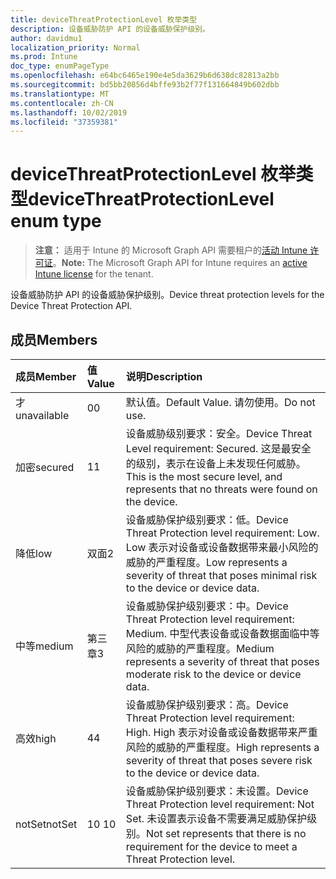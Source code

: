 ```yaml
---
title: deviceThreatProtectionLevel 枚举类型
description: 设备威胁防护 API 的设备威胁保护级别。
author: davidmu1
localization_priority: Normal
ms.prod: Intune
doc_type: enumPageType
ms.openlocfilehash: e64bc6465e190e4e5da3629b6d638dc82813a2bb
ms.sourcegitcommit: bd5bb20856d4bffe93b2f77f131664849b602dbb
ms.translationtype: MT
ms.contentlocale: zh-CN
ms.lasthandoff: 10/02/2019
ms.locfileid: "37359381"
---
```

# <a name="devicethreatprotectionlevel-enum-type"></a><span data-ttu-id="ad96d-103">deviceThreatProtectionLevel 枚举类型</span><span class="sxs-lookup"><span data-stu-id="ad96d-103">deviceThreatProtectionLevel enum type</span></span>

> <span data-ttu-id="ad96d-104">**注意：** 适用于 Intune 的 Microsoft Graph API 需要租户的[活动 Intune 许可证](https://go.microsoft.com/fwlink/?linkid=839381)。</span><span class="sxs-lookup"><span data-stu-id="ad96d-104">**Note:** The Microsoft Graph API for Intune requires an [active Intune license](https://go.microsoft.com/fwlink/?linkid=839381) for the tenant.</span></span>

<span data-ttu-id="ad96d-105">设备威胁防护 API 的设备威胁保护级别。</span><span class="sxs-lookup"><span data-stu-id="ad96d-105">Device threat protection levels for the Device Threat Protection API.</span></span>

## <a name="members"></a><span data-ttu-id="ad96d-106">成员</span><span class="sxs-lookup"><span data-stu-id="ad96d-106">Members</span></span>
|<span data-ttu-id="ad96d-107">成员</span><span class="sxs-lookup"><span data-stu-id="ad96d-107">Member</span></span>|<span data-ttu-id="ad96d-108">值</span><span class="sxs-lookup"><span data-stu-id="ad96d-108">Value</span></span>|<span data-ttu-id="ad96d-109">说明</span><span class="sxs-lookup"><span data-stu-id="ad96d-109">Description</span></span>|
|:---|:---|:---|
|<span data-ttu-id="ad96d-110">才</span><span class="sxs-lookup"><span data-stu-id="ad96d-110">unavailable</span></span>|<span data-ttu-id="ad96d-111">0</span><span class="sxs-lookup"><span data-stu-id="ad96d-111">0</span></span>|<span data-ttu-id="ad96d-112">默认值。</span><span class="sxs-lookup"><span data-stu-id="ad96d-112">Default Value.</span></span> <span data-ttu-id="ad96d-113">请勿使用。</span><span class="sxs-lookup"><span data-stu-id="ad96d-113">Do not use.</span></span>|
|<span data-ttu-id="ad96d-114">加密</span><span class="sxs-lookup"><span data-stu-id="ad96d-114">secured</span></span>|<span data-ttu-id="ad96d-115">1</span><span class="sxs-lookup"><span data-stu-id="ad96d-115">1</span></span>|<span data-ttu-id="ad96d-116">设备威胁级别要求：安全。</span><span class="sxs-lookup"><span data-stu-id="ad96d-116">Device Threat Level requirement: Secured.</span></span> <span data-ttu-id="ad96d-117">这是最安全的级别，表示在设备上未发现任何威胁。</span><span class="sxs-lookup"><span data-stu-id="ad96d-117">This is the most secure level, and represents that no threats were found on the device.</span></span>|
|<span data-ttu-id="ad96d-118">降低</span><span class="sxs-lookup"><span data-stu-id="ad96d-118">low</span></span>|<span data-ttu-id="ad96d-119">双面</span><span class="sxs-lookup"><span data-stu-id="ad96d-119">2</span></span>|<span data-ttu-id="ad96d-120">设备威胁保护级别要求：低。</span><span class="sxs-lookup"><span data-stu-id="ad96d-120">Device Threat Protection level requirement: Low.</span></span> <span data-ttu-id="ad96d-121">Low 表示对设备或设备数据带来最小风险的威胁的严重程度。</span><span class="sxs-lookup"><span data-stu-id="ad96d-121">Low represents a severity of threat that poses minimal risk to the device or device data.</span></span>|
|<span data-ttu-id="ad96d-122">中等</span><span class="sxs-lookup"><span data-stu-id="ad96d-122">medium</span></span>|<span data-ttu-id="ad96d-123">第三章</span><span class="sxs-lookup"><span data-stu-id="ad96d-123">3</span></span>|<span data-ttu-id="ad96d-124">设备威胁保护级别要求：中。</span><span class="sxs-lookup"><span data-stu-id="ad96d-124">Device Threat Protection level requirement: Medium.</span></span> <span data-ttu-id="ad96d-125">中型代表设备或设备数据面临中等风险的威胁的严重程度。</span><span class="sxs-lookup"><span data-stu-id="ad96d-125">Medium represents a severity of threat that poses moderate risk to the device or device data.</span></span>|
|<span data-ttu-id="ad96d-126">高效</span><span class="sxs-lookup"><span data-stu-id="ad96d-126">high</span></span>|<span data-ttu-id="ad96d-127">4</span><span class="sxs-lookup"><span data-stu-id="ad96d-127">4</span></span>|<span data-ttu-id="ad96d-128">设备威胁保护级别要求：高。</span><span class="sxs-lookup"><span data-stu-id="ad96d-128">Device Threat Protection level requirement: High.</span></span> <span data-ttu-id="ad96d-129">High 表示对设备或设备数据带来严重风险的威胁的严重程度。</span><span class="sxs-lookup"><span data-stu-id="ad96d-129">High represents a severity of threat that poses severe risk to the device or device data.</span></span>|
|<span data-ttu-id="ad96d-130">notSet</span><span class="sxs-lookup"><span data-stu-id="ad96d-130">notSet</span></span>|<span data-ttu-id="ad96d-131">10 </span><span class="sxs-lookup"><span data-stu-id="ad96d-131">10</span></span>|<span data-ttu-id="ad96d-132">设备威胁保护级别要求：未设置。</span><span class="sxs-lookup"><span data-stu-id="ad96d-132">Device Threat Protection level requirement: Not Set.</span></span> <span data-ttu-id="ad96d-133">未设置表示设备不需要满足威胁保护级别。</span><span class="sxs-lookup"><span data-stu-id="ad96d-133">Not set represents that there is no requirement for the device to meet a Threat Protection level.</span></span>|




